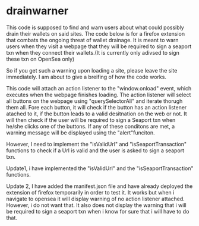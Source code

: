 # drainwarner
This code is supposed to find and warn users about what could possibly drain their wallets on said sites.
The code below is for a firefox extension that combats the ongoing threat
of wallet drainage. It is meant to warn users when they visit a webpage
that they will be required to sign a seaport txn when they connect
their wallets.(It is currently only adivsed to sign these txn on OpenSea only)

So if you get such a warning upon loading a site, please leave the site 
immediately. I am about to give a breifing of how the code works. 

This code will attach an action listener to the "window.onload" event,
which executes when the webpage finishes loading. The action listener
will select all buttons on the webpage using "querySelectorAll" and iterate
thorugh them all. Fore each button, it will check if the button has an 
action listener atached to it, if the button leads to a valid desitnation
on the web or not. It will then check if the user will be required to sign 
a Seaport txn when he/she clicks one of the buttons. 
If any of these conditons are met, a warning message will be displayed 
using the "alert"funciton. 

However, I need to implement the "isValidUrl" and "isSeaportTransaction"
functions to check if a Url is valid and the user is asked to sign 
a seaport txn.

Update1, i have implemented the "isValidUrl" and the "isSeaportTransaction"
functions.

Update 2, I have added the manifest.json file and have already deployed
the extension of firefox temporarily in order to test it. It works but
when i navigate to opensea it will display warning of no action listener
attached. However, i do not want that. It also does not display the warning
that i will be required to sign a seaport txn when i know for sure that i will
have to do that.
